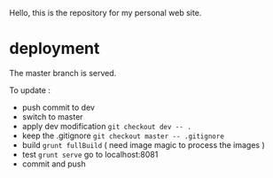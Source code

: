 Hello, this is the repository for my personal web site.


# deployment

The master branch is served.

To update :

- push commit to dev
- switch to master
- apply dev modification `git checkout dev -- .`
- keep the .gitignore `git checkout master -- .gitignore`
- build `grunt fullBuild`  ( need image magic to process the images )
- test `grunt serve` go to localhost:8081
- commit and push
